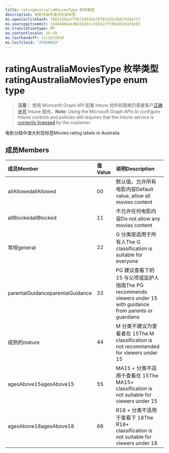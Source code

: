 ```yaml
---
title: ratingAustraliaMoviesType 枚举类型
description: 电影分级中澳大利亚标签
ms.openlocfilehash: 7982158aa7f45724543e78701a55c5bb37ddaf17
ms.sourcegitcommit: 334e84b4aed63162bcc31831cffd6d363dafee02
ms.translationtype: MT
ms.contentlocale: zh-CN
ms.lasthandoff: 11/29/2018
ms.locfileid: "27010423"
---
```

# <a name="ratingaustraliamoviestype-enum-type"></a><span data-ttu-id="4aa6b-103">ratingAustraliaMoviesType 枚举类型</span><span class="sxs-lookup"><span data-stu-id="4aa6b-103">ratingAustraliaMoviesType enum type</span></span>

> <span data-ttu-id="4aa6b-104">**注意：** 使用 Microsoft Graph API 配置 Intune 控件和策略仍需要客户[正确许可](https://go.microsoft.com/fwlink/?linkid=839381) Intune 服务。</span><span class="sxs-lookup"><span data-stu-id="4aa6b-104">**Note:** Using the Microsoft Graph APIs to configure Intune controls and policies still requires that the Intune service is [correctly licensed](https://go.microsoft.com/fwlink/?linkid=839381) by the customer.</span></span>

<span data-ttu-id="4aa6b-105">电影分级中澳大利亚标签</span><span class="sxs-lookup"><span data-stu-id="4aa6b-105">Movies rating labels in Australia</span></span>
## <a name="members"></a><span data-ttu-id="4aa6b-106">成员</span><span class="sxs-lookup"><span data-stu-id="4aa6b-106">Members</span></span>
|<span data-ttu-id="4aa6b-107">成员</span><span class="sxs-lookup"><span data-stu-id="4aa6b-107">Member</span></span>|<span data-ttu-id="4aa6b-108">值</span><span class="sxs-lookup"><span data-stu-id="4aa6b-108">Value</span></span>|<span data-ttu-id="4aa6b-109">说明</span><span class="sxs-lookup"><span data-stu-id="4aa6b-109">Description</span></span>|
|:---|:---|:---|
|<span data-ttu-id="4aa6b-110">allAllowed</span><span class="sxs-lookup"><span data-stu-id="4aa6b-110">allAllowed</span></span>|<span data-ttu-id="4aa6b-111">0</span><span class="sxs-lookup"><span data-stu-id="4aa6b-111">0</span></span>|<span data-ttu-id="4aa6b-112">默认值，允许所有电影内容</span><span class="sxs-lookup"><span data-stu-id="4aa6b-112">Default value, allow all movies content</span></span>|
|<span data-ttu-id="4aa6b-113">allBlocked</span><span class="sxs-lookup"><span data-stu-id="4aa6b-113">allBlocked</span></span>|<span data-ttu-id="4aa6b-114">1</span><span class="sxs-lookup"><span data-stu-id="4aa6b-114">1</span></span>|<span data-ttu-id="4aa6b-115">不允许任何电影内容</span><span class="sxs-lookup"><span data-stu-id="4aa6b-115">Do not allow any movies content</span></span>|
|<span data-ttu-id="4aa6b-116">常规</span><span class="sxs-lookup"><span data-stu-id="4aa6b-116">general</span></span>|<span data-ttu-id="4aa6b-117">2</span><span class="sxs-lookup"><span data-stu-id="4aa6b-117">2</span></span>|<span data-ttu-id="4aa6b-118">G 分类是适用于所有人</span><span class="sxs-lookup"><span data-stu-id="4aa6b-118">The G classification is suitable for everyone</span></span>|
|<span data-ttu-id="4aa6b-119">parentalGuidance</span><span class="sxs-lookup"><span data-stu-id="4aa6b-119">parentalGuidance</span></span>|<span data-ttu-id="4aa6b-120">3</span><span class="sxs-lookup"><span data-stu-id="4aa6b-120">3</span></span>|<span data-ttu-id="4aa6b-121">PG 建议查看下的 15 与父项或监护人指南</span><span class="sxs-lookup"><span data-stu-id="4aa6b-121">The PG recommends viewers under 15 with guidance from parents or guardians</span></span>|
|<span data-ttu-id="4aa6b-122">成熟的</span><span class="sxs-lookup"><span data-stu-id="4aa6b-122">mature</span></span>|<span data-ttu-id="4aa6b-123">4</span><span class="sxs-lookup"><span data-stu-id="4aa6b-123">4</span></span>|<span data-ttu-id="4aa6b-124">M 分类不建议为查看者在 15</span><span class="sxs-lookup"><span data-stu-id="4aa6b-124">The M classification is not recommended for viewers under 15</span></span>|
|<span data-ttu-id="4aa6b-125">agesAbove15</span><span class="sxs-lookup"><span data-stu-id="4aa6b-125">agesAbove15</span></span>|<span data-ttu-id="4aa6b-126">5</span><span class="sxs-lookup"><span data-stu-id="4aa6b-126">5</span></span>|<span data-ttu-id="4aa6b-127">MA15 + 分类不适用于查看在 15</span><span class="sxs-lookup"><span data-stu-id="4aa6b-127">The MA15+ classification is not suitable for viewers under 15</span></span>|
|<span data-ttu-id="4aa6b-128">agesAbove18</span><span class="sxs-lookup"><span data-stu-id="4aa6b-128">agesAbove18</span></span>|<span data-ttu-id="4aa6b-129">6</span><span class="sxs-lookup"><span data-stu-id="4aa6b-129">6</span></span>|<span data-ttu-id="4aa6b-130">R18 + 分类不适用于查看下 18</span><span class="sxs-lookup"><span data-stu-id="4aa6b-130">The R18+ classification is not suitable for viewers under 18</span></span>|



